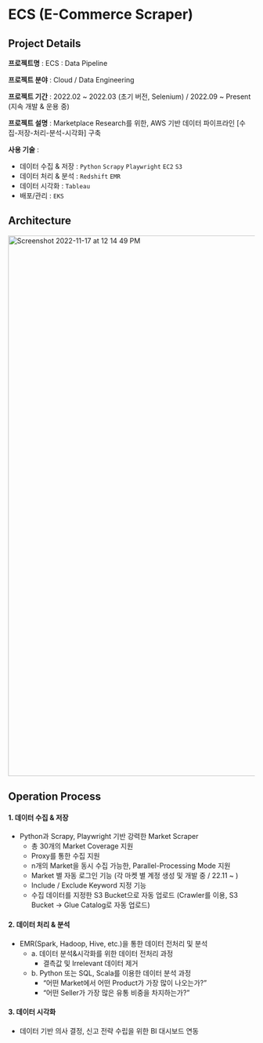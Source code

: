 # ECS (E-Commerce Scraper)

## Project Details
**프로젝트명** : ECS : Data Pipeline

**프로젝트 분야** : Cloud / Data Engineering

**프로젝트 기간** : 2022.02 ~ 2022.03 (초기 버전, Selenium) / 2022.09 ~ Present (지속 개발 & 운용 중)

**프로젝트 설명** : Marketplace Research를 위한, AWS 기반 데이터 파이프라인 [수집-저장-처리-분석-시각화] 구축

**사용 기술** : 

- 데이터 수집 & 저장 : `Python` `Scrapy` `Playwright` `EC2` `S3`
- 데이터 처리 & 분석 : `Redshift` `EMR`
- 데이터 시각화 : `Tableau`
- 배포/관리 : `EKS`

## Architecture
<img width="1102" alt="Screenshot 2022-11-17 at 12 14 49 PM" src="https://user-images.githubusercontent.com/24248797/202346713-f9b8b823-8aa0-4bd7-8c5b-ee233e8cba11.png">

## Operation Process
#### 1. 데이터 수집 & 저장
- Python과 Scrapy, Playwright 기반 강력한 Market Scraper
  - 총 30개의 Market Coverage 지원
  - Proxy를 통한 수집 지원
  - n개의 Market을 동시 수집 가능한, Parallel-Processing Mode 지원
  - Market 별 자동 로그인 기능 (각 마켓 별 계정 생성 및 개발 중 / 22.11 ~ )
  - Include / Exclude Keyword 지정 기능
  - 수집 데이터를 지정한 S3 Bucket으로 자동 업로드 (Crawler를 이용, S3 Bucket -> Glue Catalog로 자동 업로드)

#### 2. 데이터 처리 & 분석
- EMR(Spark, Hadoop, Hive, etc.)을 통한 데이터 전처리 및 분석
    - a. 데이터 분석&시각화를 위한 데이터 전처리 과정
        - 결측값 및 Irrelevant 데이터 제거
    - b. Python 또는 SQL, Scala를 이용한 데이터 분석 과정
        - “어떤 Market에서 어떤 Product가 가장 많이 나오는가?”
        - “어떤 Seller가 가장 많은 유통 비중을 차지하는가?”

#### 3. 데이터 시각화
- 데이터 기반 의사 결정, 신고 전략 수립을 위한 BI 대시보드 연동
